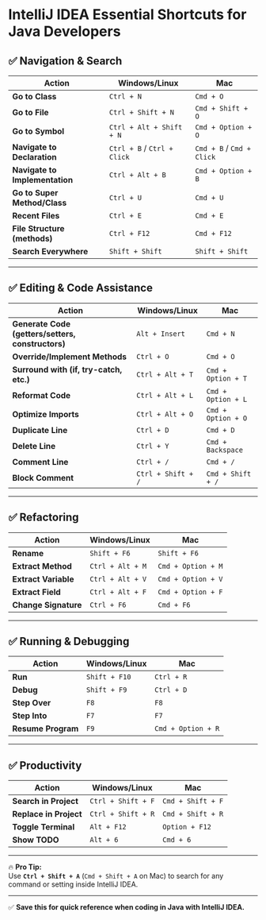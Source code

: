 # IntelliJ IDEA Essential Shortcuts for Java Developers

## ✅ Navigation & Search
| Action | Windows/Linux | Mac |
|--------|--------------|------|
| **Go to Class** | `Ctrl + N` | `Cmd + O` |
| **Go to File** | `Ctrl + Shift + N` | `Cmd + Shift + O` |
| **Go to Symbol** | `Ctrl + Alt + Shift + N` | `Cmd + Option + O` |
| **Navigate to Declaration** | `Ctrl + B` / `Ctrl + Click` | `Cmd + B` / `Cmd + Click` |
| **Navigate to Implementation** | `Ctrl + Alt + B` | `Cmd + Option + B` |
| **Go to Super Method/Class** | `Ctrl + U` | `Cmd + U` |
| **Recent Files** | `Ctrl + E` | `Cmd + E` |
| **File Structure (methods)** | `Ctrl + F12` | `Cmd + F12` |
| **Search Everywhere** | `Shift + Shift` | `Shift + Shift` |

---

## ✅ Editing & Code Assistance
| Action | Windows/Linux | Mac |
|--------|--------------|------|
| **Generate Code (getters/setters, constructors)** | `Alt + Insert` | `Cmd + N` |
| **Override/Implement Methods** | `Ctrl + O` | `Cmd + O` |
| **Surround with (if, try-catch, etc.)** | `Ctrl + Alt + T` | `Cmd + Option + T` |
| **Reformat Code** | `Ctrl + Alt + L` | `Cmd + Option + L` |
| **Optimize Imports** | `Ctrl + Alt + O` | `Cmd + Option + O` |
| **Duplicate Line** | `Ctrl + D` | `Cmd + D` |
| **Delete Line** | `Ctrl + Y` | `Cmd + Backspace` |
| **Comment Line** | `Ctrl + /` | `Cmd + /` |
| **Block Comment** | `Ctrl + Shift + /` | `Cmd + Shift + /` |

---

## ✅ Refactoring
| Action | Windows/Linux | Mac |
|--------|--------------|------|
| **Rename** | `Shift + F6` | `Shift + F6` |
| **Extract Method** | `Ctrl + Alt + M` | `Cmd + Option + M` |
| **Extract Variable** | `Ctrl + Alt + V` | `Cmd + Option + V` |
| **Extract Field** | `Ctrl + Alt + F` | `Cmd + Option + F` |
| **Change Signature** | `Ctrl + F6` | `Cmd + F6` |

---

## ✅ Running & Debugging
| Action | Windows/Linux | Mac |
|--------|--------------|------|
| **Run** | `Shift + F10` | `Ctrl + R` |
| **Debug** | `Shift + F9` | `Ctrl + D` |
| **Step Over** | `F8` | `F8` |
| **Step Into** | `F7` | `F7` |
| **Resume Program** | `F9` | `Cmd + Option + R` |

---

## ✅ Productivity
| Action | Windows/Linux | Mac |
|--------|--------------|------|
| **Search in Project** | `Ctrl + Shift + F` | `Cmd + Shift + F` |
| **Replace in Project** | `Ctrl + Shift + R` | `Cmd + Shift + R` |
| **Toggle Terminal** | `Alt + F12` | `Option + F12` |
| **Show TODO** | `Alt + 6` | `Cmd + 6` |

---

🔥 **Pro Tip:**  
Use **`Ctrl + Shift + A`** (`Cmd + Shift + A` on Mac) to search for any command or setting inside IntelliJ IDEA.

---

✅ **Save this for quick reference when coding in Java with IntelliJ IDEA.**
